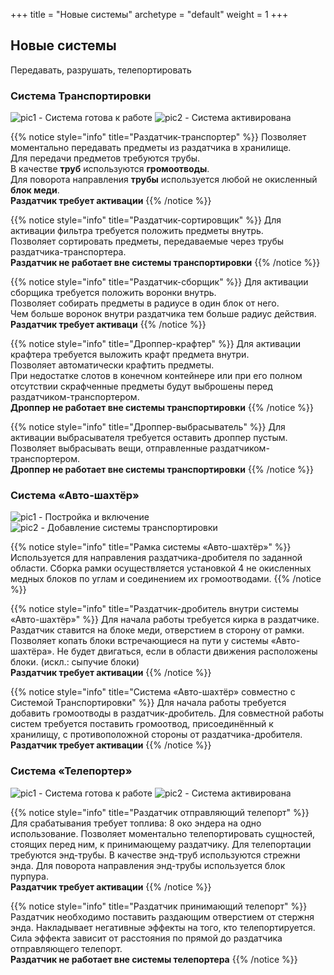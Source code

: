 +++
title = "Новые системы"
archetype = "default"
weight = 1
+++

## Новые системы
<gray>Передавать, разрушать, телепортировать</gray>

### Система Транспортировки
![pic1 - Система готова к работе](/images/system/transport.png)
![pic2 - Система активирована](/images/system/transport-activated.png)

{{% notice style="info" title="Раздатчик-транспортер" %}}
Позволяет моментально передавать предметы из раздатчика в хранилище.\
Для передачи предметов требуются трубы.\
В качестве **труб** используются **громоотводы**.\
Для поворота направления **трубы** используется любой не окисленный **блок меди**.\
<blue>**Раздатчик требует активации**</blue>
{{% /notice %}}

{{% notice style="info" title="Раздатчик-сортировщик" %}}
Для активации фильтра требуется положить предметы внутрь.\
Позволяет сортировать предметы, передаваемые через трубы раздатчика-транспортера.\
<blue>**Раздатчик не работает вне системы транспортировки**<blue>
{{% /notice %}}

{{% notice style="info" title="Раздатчик-сборщик" %}}
Для активации сборщика требуется положить воронки внутрь.\
Позволяет собирать предметы в радиусе в один блок от него.\
Чем больше воронок внутри раздатчика тем больше радиус действия.\
<blue>**Раздатчик требует активаци**</blue>
{{% /notice %}}

{{% notice style="info" title="Дроппер-крафтер" %}}
Для активации крафтера требуется выложить крафт предмета внутри.\
Позволяет автоматически крафтить предметы.\
При недостатке слотов в конечном контейнере или при его полном отсутствии скрафченные предметы будут выброшены перед раздатчиком-транспортером.\
<blue>**Дроппер не работает вне системы транспортировки**</blue>
{{% /notice %}}

{{% notice style="info" title="Дроппер-выбрасыватель" %}}
Для активации выбрасывателя требуется оставить дроппер пустым.\
Позволяет выбрасывать вещи, отправленные раздатчиком-транспортером.\
<blue>**Дроппер не работает вне системы транспортировки**</blue>
{{% /notice %}}

### Система «Авто-шахтёр»
![pic1 - Постройка и включение](/images/system/autominer-build.gif)
![pic2 - Добавление системы транспортировки](/images/system/autominer-plus-transport.gif)

{{% notice style="info" title="Рамка системы «Авто-шахтёр»" %}}
Используется для направления раздатчика-дробителя по заданной области.
Сборка рамки осуществляется установкой 4 не окисленных медных блоков по углам и соединением их громоотводами.
{{% /notice %}}

{{% notice style="info" title="Раздатчик-дробитель внутри системы «Авто-шахтёр»" %}}
Для начала работы требуется кирка в раздатчике.
Раздатчик ставится на блоке меди, отверстием в сторону от рамки.
Позволяет копать блоки встречающиеся на пути у системы «Авто-шахтёра».
Не будет двигаться, если в области движения расположены блоки. (искл.: сыпучие блоки)\
<blue>**Раздатчик требует активации**</blue>
{{% /notice %}}

{{% notice style="info" title="Система «Авто-шахтёр» совместно с Системой Транспортировки" %}}
Для начала работы требуется добавить громоотводы в раздатчик-дробитель.
Для совместной работы систем требуется поставить громоотвод, присоединённый к хранилищу, с противоположной стороны от раздатчика-дробителя.\
<blue>**Раздатчик требует активации**</blue>
{{% /notice %}}

### Система «Телепортер»
![pic1 - Система готова к работе](/images/system/teleport.png)
![pic2 - Система активирована](/images/system/teleport-activated.png)

{{% notice style="info" title="Раздатчик отправляющий телепорт" %}}
Для срабатывания требует топлива: 8 око эндера на одно использование.
Позволяет моментально телепортировать сущностей, стоящих перед ним, к принимающему раздатчику. Для телепортации требуются энд-трубы. В качестве энд-труб используются стрежни энда. Для поворота направления энд-трубы используется блок пурпура. \
<blue>**Раздатчик требует активации**</blue>
{{% /notice %}}

{{% notice style="info" title="Раздатчик принимающий телепорт" %}}
Раздатчик необходимо поставить раздающим отверстием от стержня энда.
Накладывает негативные эффекты на того, кто телепортируется. Сила эффекта зависит от расстояния по прямой до раздатчика отправляющего телепорт.\
<blue>**Раздатчик не работает вне системы телепортера**</blue>
{{% /notice %}}